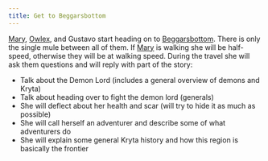 ```yaml
---
title: Get to Beggarsbottom
---
```


[Mary](../characters/mary-tanner.md), [Owlex](../characters/owlex.md), and Gustavo start heading on to [Beggarsbottom](../places/beggarsbottom/story.md). There is only the single mule between all of them. If [Mary](../characters/mary-tanner.md) is walking she will be half-speed, otherwise they will be at walking speed. During the travel she will ask them questions and will reply with part of the story:

- Talk about the Demon Lord (includes a general overview of demons and Kryta)	
- Talk about heading over to fight the demon lord (generals)
- She will deflect about her health and scar (will try to hide it as much as possible)
- She will call herself an adventurer and describe some of what adventurers do
- She will explain some general Kryta history and how this region is basically the frontier

